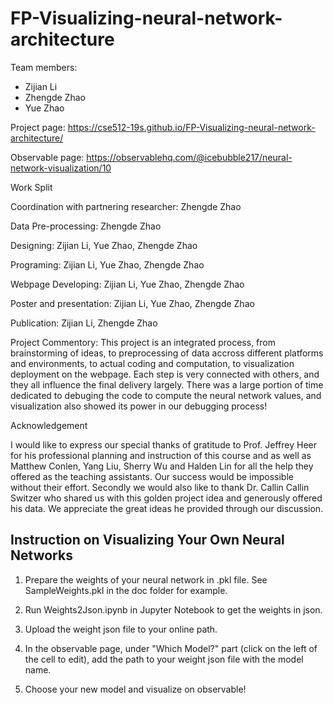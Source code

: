 
# FP-Visualizing-neural-network-architecture
Team members:  
* Zijian Li  
* Zhengde Zhao  
* Yue Zhao



Project page: https://cse512-19s.github.io/FP-Visualizing-neural-network-architecture/  

Observable page: https://observablehq.com/@icebubble217/neural-network-visualization/10


Work Split

Coordination with partnering researcher: 
  Zhengde Zhao

Data Pre-processing: 
  Zhengde Zhao

Designing: 
  Zijian Li, 
   Yue Zhao, 
   Zhengde Zhao
   
Programing: 
  Zijian Li, 
  Yue Zhao, 
  Zhengde Zhao
  
Webpage Developing: 
  Zijian Li, 
  Yue Zhao, 
  Zhengde Zhao
  
Poster and presentation: 
  Zijian Li, 
  Yue Zhao, 
  Zhengde Zhao
  
Publication: 
  Zijian Li, 
  Zhengde Zhao

Project Commentory: This project is an integrated process, from brainstorming of ideas, to preprocessing of data accross different platforms and environments, to actual coding and computation, to visualization deployment on the webpage. Each step is very connected with others, and they all influence the final delivery largely. There was a large portion of time dedicated to debuging the code to compute the neural network values, and visualization also showed its power in our debugging process!

Acknowledgement

I would like to express our special thanks of gratitude to Prof. Jeffrey Heer for his professional planning and instruction of this course and as well as Matthew Conlen, Yang Liu, Sherry Wu and Halden Lin for all the help they offered as the teaching assistants. Our success would be impossible without their effort. 
Secondly we would also like to thank Dr. Callin Callin Switzer who shared us with this golden project idea and generously offered his data. We appreciate the great ideas he provided through our discussion.


## Instruction on Visualizing Your Own Neural Networks

1. Prepare the weights of your neural network in .pkl file. See SampleWeights.pkl in the doc folder for example.

2. Run Weights2Json.ipynb in Jupyter Notebook to get the weights in json.

3. Upload the weight json file to your online path.

4. In the observable page, under "Which Model?" part (click on the left of the cell to edit), add the path to your weight json file with the model name.

5. Choose your new model and visualize on observable!
